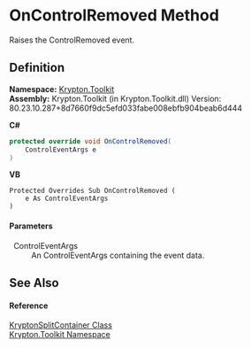 # OnControlRemoved Method


Raises the ControlRemoved event.



## Definition
**Namespace:** <a href="79d2eac2-21f4-54ff-7552-b20c33c30600.md">Krypton.Toolkit</a>  
**Assembly:** Krypton.Toolkit (in Krypton.Toolkit.dll) Version: 80.23.10.287+8d7660f9dc5efd033fabe008ebfb904beab6d444

**C#**
``` C#
protected override void OnControlRemoved(
	ControlEventArgs e
)
```
**VB**
``` VB
Protected Overrides Sub OnControlRemoved ( 
	e As ControlEventArgs
)
```



#### Parameters
<dl><dt>  ControlEventArgs</dt><dd>An ControlEventArgs containing the event data.</dd></dl>

## See Also


#### Reference
<a href="15b94bc2-64bf-018d-f72a-31d6712a42c4.md">KryptonSplitContainer Class</a>  
<a href="79d2eac2-21f4-54ff-7552-b20c33c30600.md">Krypton.Toolkit Namespace</a>  
